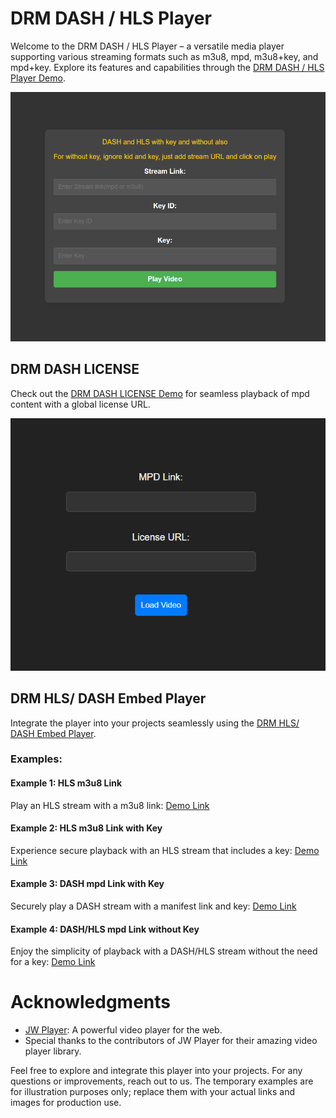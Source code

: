 # DRM DASH / HLS Player



Welcome to the DRM DASH / HLS Player – a versatile media player supporting various streaming formats such as m3u8, mpd, m3u8+key, and mpd+key. Explore its features and capabilities through the [DRM DASH / HLS Player Demo](https://kratosrepo.github.io/drm-player/).

![DRM DASH / HLS Player Screenshot](screenshot.png)

## DRM DASH LICENSE

Check out the [DRM DASH LICENSE Demo](https://kratosrepo.github.io//drm-player/mpdLI) for seamless playback of mpd content with a global license URL.

![DRM DASH LICENSE Screenshot](screenshot2.png)

## DRM HLS/ DASH Embed Player

Integrate the player into your projects seamlessly using the [DRM HLS/ DASH Embed Player](https://kratosrepo.github.io/drm-player/?emmbed-url=).

### Examples:

#### Example 1: HLS m3u8 Link

Play an HLS stream with a m3u8 link:
[Demo Link](https://kratosrepo.github.io/drm-player/?emmbed-url=https://prod-ent-live-gm.jiocinema.com/bpk-tv/Sports18_1_HD_voot_MOB/Fallback/index.m3u8)

#### Example 2: HLS m3u8 Link with Key

Experience secure playback with an HLS stream that includes a key:
[Demo Link](https://kratosrepo.github.io/drm-player/?emmbed-url=https://linearjitp-playback.astro.com.my/hls-mp4-fp/linear/2603/default.m3u8&kid=0cbc4d3b4fbd9af512acb2488bb42910&key=30528c4ef882954e5707cd1001d66121)

#### Example 3: DASH mpd Link with Key

Securely play a DASH stream with a manifest link and key:
[Demo Link](https://kratosrepo.github.io/drm-player/?emmbed-url=https://bpprod5linear.akamaized.net/bpk-tv/irdeto_com_Channel_250/output/manifest.mpd&kid=06341bf3dd635e6ca5c71188d0210373&key=1f69fd2356c8be897af33bdbbdd9c093)

#### Example 4: DASH/HLS mpd Link without Key

Enjoy the simplicity of playback with a DASH/HLS stream without the need for a key:
[Demo Link](https://kratosrepo.github.io/drm-player/?emmbed-url=https://cdn.bitmovin.com/content/assets/art-of-motion-dash-hls-progressive/mpds/f08e80da-bf1d-4e3d-8899-f0f6155f6efa.mpd)

# Acknowledgments

- [JW Player](https://github.com/jwplayer/jwplayer): A powerful video player for the web.
- Special thanks to the contributors of JW Player for their amazing video player library.

Feel free to explore and integrate this player into your projects. For any questions or improvements, reach out to us. The temporary examples are for illustration purposes only; replace them with your actual links and images for production use.
